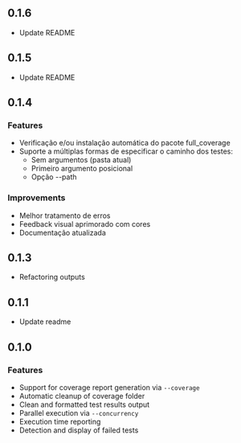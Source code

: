 ## 0.1.6

- Update README

## 0.1.5

- Update README

## 0.1.4

### Features
- Verificação e/ou instalação automática do pacote full_coverage
- Suporte a múltiplas formas de especificar o caminho dos testes:
  - Sem argumentos (pasta atual)
  - Primeiro argumento posicional
  - Opção --path

### Improvements
- Melhor tratamento de erros
- Feedback visual aprimorado com cores
- Documentação atualizada

## 0.1.3

- Refactoring outputs

## 0.1.1

- Update readme

## 0.1.0

### Features

- Support for coverage report generation via `--coverage`
- Automatic cleanup of coverage folder
- Clean and formatted test results output
- Parallel execution via `--concurrency`
- Execution time reporting
- Detection and display of failed tests